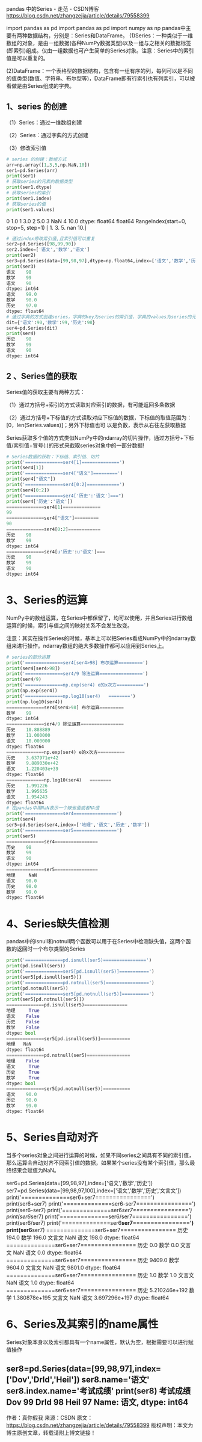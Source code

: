 pandas 中的Series - 走范 - CSDN博客 https://blog.csdn.net/zhangzejia/article/details/79558399

import pandas as pd
import pandas as pd
import numpy as np
pandas中主要有两种数据结构，分别是：Series和DataFrame。
(1)Series：一种类似于一维数组的对象，是由一组数据(各种NumPy数据类型)以及一组与之相关的数据标签(即索引)组成。仅由一组数据也可产生简单的Series对象。注意：Series中的索引值是可以重复的。

(2)DataFrame：一个表格型的数据结构，包含有一组有序的列，每列可以是不同的值类型(数值、字符串、布尔型等)，DataFrame即有行索引也有列索引，可以被看做是由Series组成的字典。

## 1、series 的创建
（1）Series：通过一维数组创建

（2）Series：通过字典的方式创建

（3）修改索引值

```py
# series 的创建：数组方式
arr=np.array([1,3,5,np.NaN,10])
ser1=pd.Series(arr)
print(ser1)
# 获取series的元素的数据类型
print(ser1.dtype)
# 获取series的索引
print(ser1.index)
# 获取series的值
print(ser1.values)
```
0     1.0
1     3.0
2     5.0
3     NaN
4    10.0
dtype: float64
float64
RangeIndex(start=0, stop=5, step=1)
[  1.   3.   5.  nan  10.]
```py
# 通过index修改索引值,且索引值可以重复
ser2=pd.Series([98,99,90])
ser2.index=['语文','数学','语文']
print(ser2)
ser3=pd.Series(data=[99,98,97],dtype=np.float64,index=['语文','数学','历史'])
print(ser3)
语文    98
数学    99
语文    90
dtype: int64
语文    99.0
数学    98.0
历史    97.0
dtype: float64
# 通过字典的方式创建series，字典的key为series的索引值，字典的values为series的元素值
dit={'语文':90,'数学':99,'历史':98}
ser4=pd.Series(dit)
print(ser4)
历史    98
数学    99
语文    90
dtype: int64
```
## 2 、Series值的获取
Series值的获取主要有两种方式：

（1）通过方括号+索引的方式读取对应索引的数据，有可能返回多条数据

（2）通过方括号+下标值的方式读取对应下标值的数据，下标值的取值范围为：[0，len(Series.values)]；另外下标值也可 以是负数，表示从右往左获取数据

Series获取多个值的方式类似NumPy中的ndarray的切片操作，通过方括号+下标值/索引值+冒号(:)的形式来截取series对象中的一部分数据!
```py
# Series数据的获取：下标值、索引值、切片
print('==============ser4[1]==============')
print(ser4[1])
print('==============ser4["语文"]=========')
print(ser4["语文"])
print('==============ser4[0:2]============')
print(ser4[0:2])
print("==============ser4['历史':'语文']===")
print(ser4['历史':'语文'])
==============ser4[1]==============
99
==============ser4["语文"]=========
90
==============ser4[0:2]============
历史    98
数学    99
dtype: int64
==============ser4[u'历史':u'语文']===
历史    98
数学    99
语文    90
dtype: int64
```
# 3、Series的运算
NumPy中的数组运算，在Series中都保留了，均可以使用，并且Series进行数组运算的时候，索引与值之间的映射关系不会发生改变。

注意：其实在操作Series的时候，基本上可以把Series看成NumPy中的ndarray数组来进行操作。ndarray数组的绝大多数操作都可以应用到Series上。

```py
# series的部分运算
print('==============ser4[ser4>98] 布尔运算=========')
print(ser4[ser4>98])
print('==============ser4/9 除法运算================')
print(ser4/9)
print('==============np.exp(ser4) e的x次方==========')
print(np.exp(ser4))
print('==============np.log10(ser4)   ========')
print(np.log10(ser4))
==============ser4[ser4>98] 布尔运算=========
数学    99
dtype: int64
==============ser4/9 除法运算================
历史    10.888889
数学    11.000000
语文    10.000000
dtype: float64
==============np.exp(ser4) e的x次方==========
历史    3.637971e+42
数学    9.889030e+42
语文    1.220403e+39
dtype: float64
==============np.log10(ser4)   ========
历史    1.991226
数学    1.995635
语文    1.954243
dtype: float64
# 在pandas中用NaN表示一个缺省值或者NA值
print('==============ser4================')
print(ser4)
ser5=pd.Series(ser4,index=['地理','语文','历史','数学'])
print('==============ser5================')
print(ser5)
==============ser4================
历史    98
数学    99
语文    90
dtype: int64
==============ser5================
地理     NaN
语文    90.0
历史    98.0
数学    99.0
dtype: float64

```


# 4、Series缺失值检测
pandas中的isnull和notnull两个函数可以用于在Series中检测缺失值，这两个函数的返回时一个布尔类型的Series

```py
print('==============pd.isnull(ser5)================')
print(pd.isnull(ser5))
print('==============ser5[pd.isnull(ser5)]===========')
print(ser5[pd.isnull(ser5)])
print('==============pd.notnull(ser5)================')
print(pd.notnull(ser5))
print('==============ser5[pd.notnull(ser5)]==========')
print(ser5[pd.notnull(ser5)])
==============pd.isnull(ser5)================
地理     True
语文    False
历史    False
数学    False
dtype: bool
==============ser5[pd.isnull(ser5)]===========
地理   NaN
dtype: float64
==============pd.notnull(ser5)================
地理    False
语文     True
历史     True
数学     True
dtype: bool
==============ser5[pd.notnull(ser5)]==========
语文    90.0
历史    98.0
数学    99.0
dtype: float64
```

# 5、Series自动对齐
当多个series对象之间进行运算的时候，如果不同series之间具有不同的索引值，那么运算会自动对齐不同索引值的数据，如果某个series没有某个索引值，那么最终结果会赋值为NaN。

ser6=pd.Series(data=[99,98,97],index=['语文','数学','历史'])
ser7=pd.Series(data=[99,98,97,100],index=['语文','数学','历史','文言文'])
print('==============ser6+ser7================')
print(ser6+ser7)
print('==============ser6-ser7================')
print(ser6-ser7)
print('==============ser6*ser7================')
print(ser6*ser7)
print('==============ser6/ser7================')
print(ser6/ser7)
print('==============ser6**ser7================')
print(ser6**ser7)
==============ser6+ser7================
历史     194.0
数学     196.0
文言文      NaN
语文     198.0
dtype: float64
==============ser6+ser7================
历史     0.0
数学     0.0
文言文    NaN
语文     0.0
dtype: float64
==============ser6+ser7================
历史     9409.0
数学     9604.0
文言文       NaN
语文     9801.0
dtype: float64
==============ser6+ser7================
历史     1.0
数学     1.0
文言文    NaN
语文     1.0
dtype: float64
==============ser6+ser7================
历史     5.210246e+192
数学     1.380878e+195
文言文              NaN
语文     3.697296e+197
dtype: float64

# 6、Series及其索引的name属性
Series对象本身以及索引都具有一个name属性，默认为空，根据需要可以进行赋值操作

ser8=pd.Series(data=[99,98,97],index=['Dov','Drld','Heil'])
ser8.name='语文'
ser8.index.name='考试成绩'
print(ser8)
考试成绩
Dov     99
Drld    98
Heil    97
Name: 语文, dtype: int64
--------------------- 
作者：真你假我 
来源：CSDN 
原文：https://blog.csdn.net/zhangzejia/article/details/79558399 
版权声明：本文为博主原创文章，转载请附上博文链接！